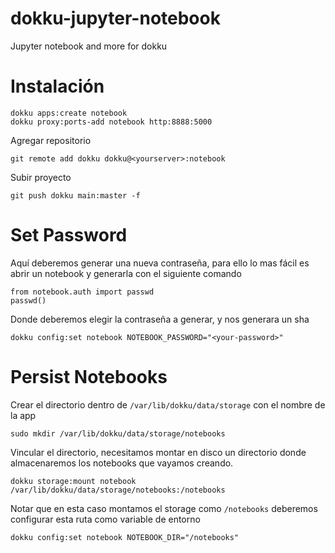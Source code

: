 # dokku-jupyter-notebook
Jupyter notebook and more for dokku

# Instalación

    dokku apps:create notebook
    dokku proxy:ports-add notebook http:8888:5000

Agregar repositorio

    git remote add dokku dokku@<yourserver>:notebook

Subir proyecto

    git push dokku main:master -f

# Set Password

Aquí deberemos generar una nueva contraseña, para ello lo mas fácil es abrir un notebook y generarla con el siguiente comando 

    from notebook.auth import passwd
    passwd()

Donde deberemos elegir la contraseña a generar, y nos generara un sha

    dokku config:set notebook NOTEBOOK_PASSWORD="<your-password>"

# Persist Notebooks


Crear el directorio dentro de `/var/lib/dokku/data/storage` con el nombre de la app

    sudo mkdir /var/lib/dokku/data/storage/notebooks

Vincular el directorio, necesitamos montar en disco un directorio donde almacenaremos los
notebooks que vayamos creando.


    dokku storage:mount notebook /var/lib/dokku/data/storage/notebooks:/notebooks

Notar que en esta caso montamos el storage como `/notebooks` deberemos configurar esta ruta como 
variable de entorno

    dokku config:set notebook NOTEBOOK_DIR="/notebooks"